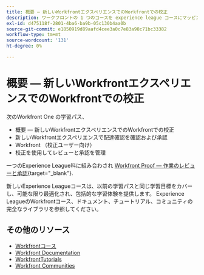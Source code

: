 ```yaml
---
title: 概要 — 新しいWorkfrontエクスペリエンスでのWorkfrontでの校正
description: ワークフロントの 1 つのコースを experience league コースにマッピング
exl-id: d475118f-2801-4ba6-ba9b-05c130b4aa0b
source-git-commit: e1850919d89aafd4cee3a0c7e83a98c71bc33382
workflow-type: tm+mt
source-wordcount: '131'
ht-degree: 0%

---
```


# 概要 — 新しいWorkfrontエクスペリエンスでのWorkfrontでの校正

次のWorkfront One の学習パス、

* 概要 — 新しいWorkfrontエクスペリエンスでのWorkfrontでの校正
* 新しいWorkfrontエクスペリエンスで配達確認を確認および承認
* Workfront （校正ユーザー向け）
* 校正を使用してレビューと承認を管理

一つのExperience League科に組み合わされ [Workfront Proof — 作業のレビューと承認](https://experienceleague.adobe.com/?recommended=Workfront-L-1-2022.1.proof){target="_blank"}.

新しいExperience Leagueコースは、以前の学習パスと同じ学習目標をカバーし、可能な限り最適化され、包括的な学習体験を提供します。  Experience LeagueのWorkfrontコース、ドキュメント、チュートリアル、コミュニティの完全なライブラリを参照してください。

## その他のリソース

* [Workfrontコース](https://experienceleague.adobe.com/?lang=en&amp;Solution=Workfront#courses)
* [Workfront Documentation](https://experienceleague.adobe.com/docs/workfront.html)
* [WorkfrontTutorials](https://experienceleague.adobe.com/docs/workfront-learn/tutorials-workfront/home.html)
* [Workfront Communities](https://experienceleaguecommunities.adobe.com/t5/workfront/ct-p/workfront)
